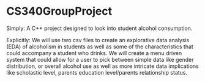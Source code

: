 # CS340GroupProject
Simply: A C++ project designed to look into student alcohol consumption.

Explicitly: We will use two csv files to create an explorative data analysis (EDA) of alcoholism in students as well as some of the characteristics that could accompany a student who drinks. We will create a menu driven system that could allow for a user to pick between simple data like gender distribution, or overall alcohol use as well as more intricate data implications like scholastic level, parents education level/parents relationship status. 
